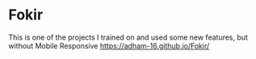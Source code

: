 # Fokir
This is one of the projects I trained on and used some new features, but without Mobile Responsive
https://adham-16.github.io/Fokir/
